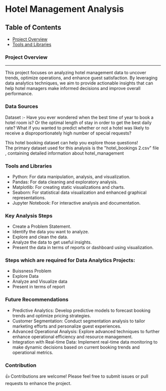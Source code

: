 # Hotel Management Analysis

## Table of Contents

- [Project Overview](#project-overview)
- [Tools and Libraries](#Tools-and-Libraries)




### Project Overview
---
This project focuses on analyzing hotel management data to uncover trends, optimize operations, and enhance guest satisfaction. By leveraging data analytics techniques, we aim to provide actionable insights that can help hotel managers make informed decisions and improve overall performance.

### Data Sources 

Dataset :- Have you ever wondered when the best time of year to book a hotel room is? Or the optimal length of stay in order to get the best daily rate? What if you wanted to predict whether or not a hotel was likely to receive a disproportionately high number of special requests?

This hotel booking dataset can help you explore those questions!
<br>
The primary dataset used for this analysis is the "hotel_bookings 2.csv" file , containing detailed information about hotel_management 

### Tools and Libraries

- Python: For data manipulation, analysis, and visualization.
- Pandas: For data cleaning and exploratory analysis.
- Matplotlib: For creating static visualizations and charts.
- Seaborn: For statistical data visualization and enhanced graphical representations.
- Jupyter Notebook: For interactive analysis and documentation.

### Key Analysis Steps

 - Create a Problem Statement.
 - Identify the data you want to analyze.
 - Explore and clean the data.
 - Analyze the data to get useful insights.
 - Present the data in terms of reports or dashboard using visualization.


### Steps which are required for Data Analytics Projects: 

 - Buissness Problem
 - Explore Data
 - Analyze and Visualize data
 - Present in terms of report

### Future Recommendations
 - Predictive Analytics: Develop predictive models to forecast booking trends and optimize pricing strategies.
 - Customer Segmentation: Conduct segmentation analysis to tailor marketing efforts and personalize guest experiences.
 - Advanced Operational Analysis: Explore advanced techniques to further enhance operational efficiency and resource management.
 - Integration with Real-time Data: Implement real-time data monitoring to make dynamic decisions based on current booking trends and operational 
    metrics.

### Contribution

 👍 Contributions are welcome! Please feel free to submit issues or pull requests to enhance the project.
   

